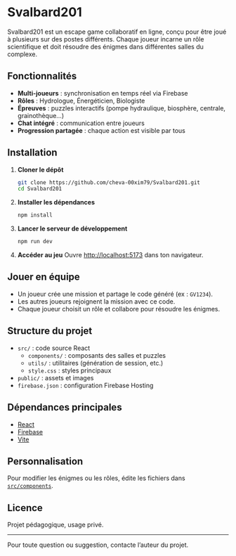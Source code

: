 # Svalbard201

Svalbard201 est un escape game collaboratif en ligne, conçu pour être joué à plusieurs sur des postes différents. Chaque joueur incarne un rôle scientifique et doit résoudre des énigmes dans différentes salles du complexe.

## Fonctionnalités

- **Multi-joueurs** : synchronisation en temps réel via Firebase
- **Rôles** : Hydrologue, Énergéticien, Biologiste
- **Épreuves** : puzzles interactifs (pompe hydraulique, biosphère, centrale, grainothèque…)
- **Chat intégré** : communication entre joueurs
- **Progression partagée** : chaque action est visible par tous

## Installation

1. **Cloner le dépôt**
   ```sh
   git clone https://github.com/cheva-00xim79/Svalbard201.git
   cd Svalbard201
   ```

2. **Installer les dépendances**
   ```sh
   npm install
   ```

3. **Lancer le serveur de développement**
   ```sh
   npm run dev
   ```

4. **Accéder au jeu**
   Ouvre [http://localhost:5173](http://localhost:5173) dans ton navigateur.

## Jouer en équipe

- Un joueur crée une mission et partage le code généré (ex : `GV1234`).
- Les autres joueurs rejoignent la mission avec ce code.
- Chaque joueur choisit un rôle et collabore pour résoudre les énigmes.

## Structure du projet

- `src/` : code source React
  - `components/` : composants des salles et puzzles
  - `utils/` : utilitaires (génération de session, etc.)
  - `style.css` : styles principaux
- `public/` : assets et images
- `firebase.json` : configuration Firebase Hosting

## Dépendances principales

- [React](https://react.dev/)
- [Firebase](https://firebase.google.com/)
- [Vite](https://vitejs.dev/)

## Personnalisation

Pour modifier les énigmes ou les rôles, édite les fichiers dans [`src/components`](src/components).

## Licence

Projet pédagogique, usage privé.

---

Pour toute question ou suggestion, contacte l’auteur du projet.

